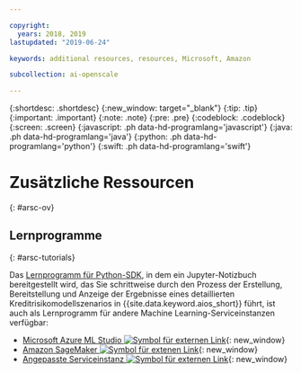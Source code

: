 ```yaml
---

copyright:
  years: 2018, 2019
lastupdated: "2019-06-24"

keywords: additional resources, resources, Microsoft, Amazon

subcollection: ai-openscale

---
```


{:shortdesc: .shortdesc}
{:new_window: target="_blank"}
{:tip: .tip}
{:important: .important}
{:note: .note}
{:pre: .pre}
{:codeblock: .codeblock}
{:screen: .screen}
{:javascript: .ph data-hd-programlang='javascript'}
{:java: .ph data-hd-programlang='java'}
{:python: .ph data-hd-programlang='python'}
{:swift: .ph data-hd-programlang='swift'}

# Zusätzliche Ressourcen
{: #arsc-ov}

## Lernprogramme
{: #arsc-tutorials}

Das [Lernprogramm für Python-SDK](/docs/services/ai-openscale?topic=ai-openscale-crt-ov), in dem ein Jupyter-Notizbuch bereitgestellt wird, das Sie schrittweise durch den Prozess der Erstellung, Bereitstellung und Anzeige der Ergebnisse eines detaillierten Kreditrisikomodellszenarios in {{site.data.keyword.aios_short}} führt, ist auch als Lernprogramm für andere Machine Learning-Serviceinstanzen verfügbar:

- [Microsoft Azure ML Studio ![Symbol für externen Link](../../icons/launch-glyph.svg "Symbol für externen Link")](https://github.com/pmservice/ai-openscale-tutorials/blob/master/notebooks/AI%20OpenScale%20and%20Azure%20ML%20Studio%20Engine.ipynb){: new_window}
- [Amazon SageMaker ![Symbol für extenen Link](../../icons/launch-glyph.svg "Symbol für extenen Link")](https://github.com/pmservice/ai-openscale-tutorials/blob/master/notebooks/AI%20OpenScale%20and%20SageMaker%20ML%20Engine.ipynb){: new_window}
- [Angepasste Serviceinstanz ![Symbol für externen Link](../../icons/launch-glyph.svg "Symbol für externen Link")](https://github.com/pmservice/ai-openscale-tutorials/blob/master/notebooks/AI%20OpenScale%20and%20Custom%20ML%20Engine.ipynb){: new_window}
